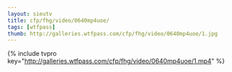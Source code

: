 ```yaml
--- 
layout: sieutv
title: cfp/fhg/video/0640mp4uoe/
tags: [wtfpass]
thumb: http://galleries.wtfpass.com/cfp/fhg/video/0640mp4uoe/1.jpg
---
```

{% include tvpro key="http://galleries.wtfpass.com/cfp/fhg/video/0640mp4uoe/1.mp4" %} 
